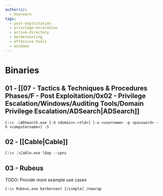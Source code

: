 ```yaml
---
author(s):
  - Userware
tags:
  - post-exploitation
  - privilege-escalation
  - active-directory
  - kerberoasting
  - offensive-tools
  - windows
---
```

# Binaries

## 01 - [[07 - Tactics & Techniques & Procedures Phases/F - Post Exploitation/0x02 - Privilege Escalation/Windows/Auditing Tools/Domain Privilege Escalation/ADSearch|ADSearch]]

```
C:\> .\ADSearch.exe [-d <domain>.<tld>] [-u <username> -p <password> -h <computername>] -S
```

## 02 - [[Cable|Cable]]

```
C:\> .\Cable.exe ldap --spns
```

## 03 - Rubeus

TODO: Provide more example use cases

```
C:\> Rubeus.exe kerberoast [/simple] /nowrap
```